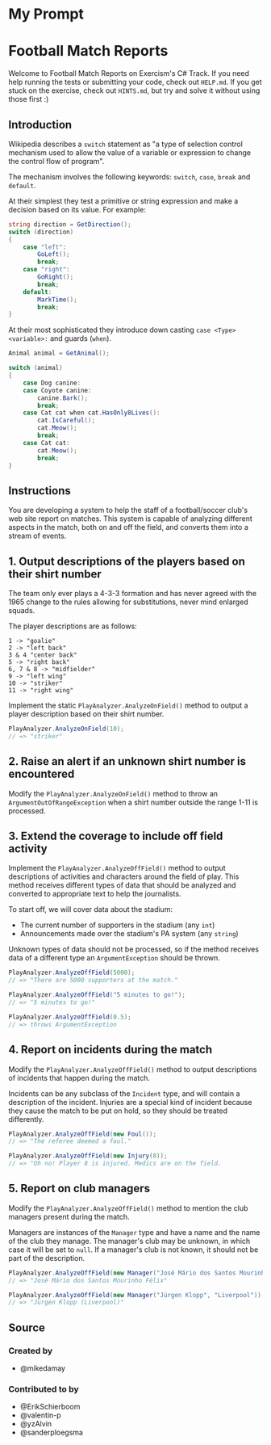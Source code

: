 # My Prompt 

# Football Match Reports

Welcome to Football Match Reports on Exercism's C# Track.
If you need help running the tests or submitting your code, check out `HELP.md`.
If you get stuck on the exercise, check out `HINTS.md`, but try and solve it without using those first :)

## Introduction

Wikipedia describes a `switch` statement as "a type of selection control mechanism used to allow the value of a variable or expression to change the control flow of program".

The mechanism involves the following keywords: `switch`, `case`, `break` and `default`.

At their simplest they test a primitive or string expression and make a decision based on its value. For example:

```csharp
string direction = GetDirection();
switch (direction)
{
    case "left":
        GoLeft();
        break;
    case "right":
        GoRight();
        break;
    default:
        MarkTime();
        break;
}
```

At their most sophisticated they introduce down casting `case <Type> <variable>:` and guards (`when`).

```csharp
Animal animal = GetAnimal();

switch (animal)
{
    case Dog canine:
    case Coyote canine:
        canine.Bark();
        break;
    case Cat cat when cat.HasOnly8Lives():
        cat.IsCareful();
        cat.Meow();
        break;
    case Cat cat:
        cat.Meow();
        break;
}
```

## Instructions

You are developing a system to help the staff of a football/soccer club's web site report on matches. 
This system is capable of analyzing different aspects in the match, both on and off the field, and converts them into a stream of events.

## 1. Output descriptions of the players based on their shirt number

The team only ever plays a 4-3-3 formation and has never agreed with the 1965 change to the rules allowing for substitutions, never mind enlarged squads.

The player descriptions are as follows:

```
1 -> "goalie"
2 -> "left back"
3 & 4 "center back"
5 -> "right back"
6, 7 & 8 -> "midfielder"
9 -> "left wing"
10 -> "striker"
11 -> "right wing"
```

Implement the static `PlayAnalyzer.AnalyzeOnField()` method to output a player description based on their shirt number.

```csharp
PlayAnalyzer.AnalyzeOnField(10);
// => "striker"
```

## 2. Raise an alert if an unknown shirt number is encountered

Modify the `PlayAnalyzer.AnalyzeOnField()` method to throw an `ArgumentOutOfRangeException` when a shirt number outside the range 1-11 is processed.

## 3. Extend the coverage to include off field activity

Implement the `PlayAnalyzer.AnalyzeOffField()` method to output descriptions of activities and characters around the field of play.
This method receives different types of data that should be analyzed and converted to appropriate text to help the journalists.

To start off, we will cover data about the stadium:

- The current number of supporters in the stadium (any `int`)
- Announcements made over the stadium's PA system (any `string`)

Unknown types of data should not be processed, so if the method receives data of a different type an `ArgumentException` should be thrown.

```csharp
PlayAnalyzer.AnalyzeOffField(5000);
// => "There are 5000 supporters at the match."

PlayAnalyzer.AnalyzeOffField("5 minutes to go!");
// => "5 minutes to go!"

PlayAnalyzer.AnalyzeOffField(0.5);
// => throws ArgumentException
```

## 4. Report on incidents during the match

Modify the `PlayAnalyzer.AnalyzeOffField()` method to output descriptions of incidents that happen during the match. 

Incidents can be any subclass of the `Incident` type, and will contain a description of the incident. 
Injuries are a special kind of incident because they cause the match to be put on hold, so they should be treated differently. 

```csharp
PlayAnalyzer.AnalyzeOffField(new Foul());
// => "The referee deemed a foul."

PlayAnalyzer.AnalyzeOffField(new Injury(8));
// => "Oh no! Player 8 is injured. Medics are on the field.
```

## 5. Report on club managers

Modify the `PlayAnalyzer.AnalyzeOffField()` method to mention the club managers present during the match.

Managers are instances of the `Manager` type and have a name and the name of the club they manage. 
The manager's club may be unknown, in which case it will be set to `null`. 
If a manager's club is not known, it should not be part of the description.

```csharp
PlayAnalyzer.AnalyzeOffField(new Manager("José Mário dos Santos Mourinho Félix", null));
// => "José Mário dos Santos Mourinho Félix"

PlayAnalyzer.AnalyzeOffField(new Manager("Jürgen Klopp", "Liverpool"));
// => "Jürgen Klopp (Liverpool)"
```

## Source

### Created by

- @mikedamay

### Contributed to by

- @ErikSchierboom
- @valentin-p
- @yzAlvin
- @sanderploegsma
